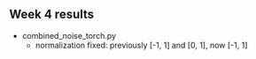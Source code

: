 ## Week 4 results


- combined_noise_torch.py
  - normalization fixed: previously [-1, 1] and [0, 1], now [-1, 1]